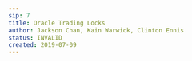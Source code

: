 ```yaml
---
sip: 7
title: Oracle Trading Locks
author: Jackson Chan, Kain Warwick, Clinton Ennis
status: INVALID
created: 2019-07-09
---
```

